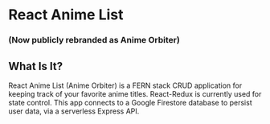 # React Anime List
### (Now publicly rebranded as Anime Orbiter)
## What Is It?
React Anime List (Anime Orbiter) is a FERN stack CRUD application for keeping track of your favorite anime titles. React-Redux is currently used for state control. This app connects to a Google Firestore database to persist user data, via a serverless Express API.
